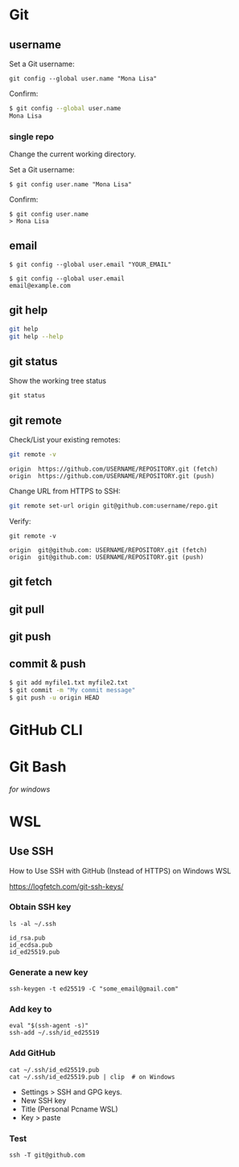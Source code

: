 # Git



## username

Set a Git username:

```
git config --global user.name "Mona Lisa"
```

Confirm:

```bash
$ git config --global user.name
Mona Lisa
```



### single repo

Change the current working directory.

Set a Git username:

```
$ git config user.name "Mona Lisa"
```

Confirm:

```
$ git config user.name
> Mona Lisa
```



## email

```
$ git config --global user.email "YOUR_EMAIL"
```

```
$ git config --global user.email
email@example.com
```



## git help

```bash
git help
git help --help
```



## git status

Show the working tree status

```
git status
```



## git remote

Check/List your existing remotes:

```bash
git remote -v
```

```
origin  https://github.com/USERNAME/REPOSITORY.git (fetch)
origin  https://github.com/USERNAME/REPOSITORY.git (push)
```

Change URL from HTTPS to SSH:

```bash
git remote set-url origin git@github.com:username/repo.git
```

Verify:

```
git remote -v
```

```
origin  git@github.com: USERNAME/REPOSITORY.git (fetch)
origin  git@github.com: USERNAME/REPOSITORY.git (push)
```



## git fetch



## git pull



## git push



## commit & push

```bash
$ git add myfile1.txt myfile2.txt
$ git commit -m "My commit message"
$ git push -u origin HEAD
```



# GitHub CLI



# Git Bash

*for windows*



# WSL



## Use SSH

How to Use SSH with GitHub (Instead of HTTPS) on Windows WSL

https://logfetch.com/git-ssh-keys/



### Obtain SSH key

```
ls -al ~/.ssh
```

```
id_rsa.pub
id_ecdsa.pub
id_ed25519.pub
```



### Generate a new key

```
ssh-keygen -t ed25519 -C "some_email@gmail.com"
```



### Add key to

```
eval "$(ssh-agent -s)"
ssh-add ~/.ssh/id_ed25519
```



### Add GitHub

```
cat ~/.ssh/id_ed25519.pub
cat ~/.ssh/id_ed25519.pub | clip  # on Windows
```

* Settings > SSH and GPG keys.
* New SSH key
* Title (Personal Pcname  WSL)
* Key > paste

### Test

```
ssh -T git@github.com
```

